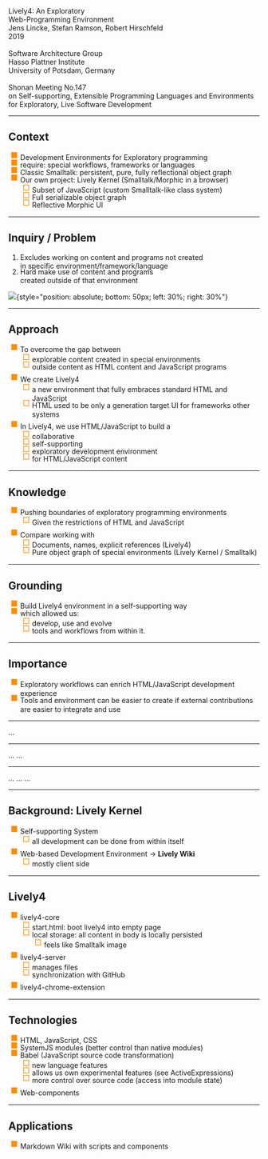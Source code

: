 <!-- markdown-config presentation=true -->

<!---

There are so many stories to tell... so many angles to approach... which one should it be?

--->



<link rel="stylesheet" type="text/css" href="../../doc/presentation/style.css"  />
<link rel="stylesheet" type="text/css" href="../../src/client/lively.css"  />
<link rel="stylesheet" type="text/css" href="../../templates/livelystyle.css"  />

<style>

li:first-child {
    margin-top: 0px;
}

li {
  margin-bottom: -5px;
}

li:last-child {
    margin-bottom: 10px;
}

ul {
  list-style: none;
}

ul  li::before{
  content: "■"; /* □ */ 
  color: rgb(255, 142, 0);
  display: inline-block; 
  width: 1.2em;
  position: relative;
  top: -4px;
  font-size: 12pt;
  margin-left: -1.2em;
}

ul  li li::before{
  content: "□"; 
  color: rgb(255, 142, 0);
  display: inline-block; 
  width: 1.2em;
  position: relative;
  top: -4px;
  font-size: 12pt;
  margin-left: -1.2em;
}



</style>

<div class="title">
  Lively4: An Exploratory <br> Web-Programming Environment
</div>

<div class="authors">
  Jens Lincke, Stefan Ramson, Robert Hirschfeld
</div>

<div class="credentials">
  2019<br>
  <br>
  Software Architecture Group <br>Hasso Plattner Institute<br> University of Potsdam, Germany
  <br>
  <br>
  Shonan Meeting No.147 <br>
  on Self-supporting, Extensible Programming Languages and Environments <br>
  for Exploratory, Live Software Development
</div>

----
##  Context
- Development Environments for Exploratory programming  
- require: special workflows, frameworks or languages
- Classic Smalltalk: persistent, pure, fully reflectional object graph
- Our own project: Lively Kernel (Smalltalk/Morphic in a browser)
  - Subset of JavaScript (custom Smalltalk-like class system)
  - Full serializable object graph
  - Reflective Morphic UI
  
<!-- TODO insert picture of webwerkstatt here.... -->  

---
## Inquiry / Problem  <!-- outside world cannot make use of cool inside tools -->

1. Excludes working on content and programs not created 
   <br> in specific environment/framework/language
2. Hard make use of content and programs 
   <br> created outside of that environment

<!-- TODO show (1) and (2) here -->
![](lively4-inquiry){style="position: absolute;   bottom: 50px; left: 30%; right: 30%"}

<!-- web: effortless collaborative development (wiki vs. git workflow) -->

---
<!-- Approach: What was done that unveiled new knowledge? -->
## Approach <!-- (e.g. Smalltalk-like Lively Kernel objects and workflows) -->

- To overcome the gap between 
  - explorable content created in special environments
  - outside content as HTML content and JavaScript programs  
- We create Lively4
  - a new environment that fully embraces standard HTML and JavaScript
  - HTML used to be only a generation target UI for frameworks other systems
- In Lively4, we use HTML/JavaScript to build a 
  - collaborative
  - self-supporting 
  - exploratory development environment 
  - for HTML/JavaScript content

---
<!-- Knowledge: What new facts were uncovered? If the research was not results oriented, what new capabilities are enabled by the work? -->
## Knowledge

- Pushing boundaries of exploratory programming environments
  - Given the restrictions of HTML and JavaScript
- Compare working with 
  - Documents, names, explicit references (Lively4) 
  - Pure object graph of special environments  (Lively Kernel / Smalltalk)

---
<!-- Grounding: What argument, feasibility proof, artifacts, or results and evaluation support this work? -->
## Grounding

- Build Lively4 environment in a self-supporting way
- which allowed us:  
  - develop, use and evolve 
  - tools and workflows from within it.

---
<!-- Importance: Why does this work matter? -->
## Importance

- Exploratory workflows can enrich HTML/JavaScript development experience
- Tools and environment can be easier to create if external contributions are easier to integrate and use

---
...

---
... ... 

---
... ...  ...

---
## Background: Lively Kernel
- Self-supporting System
  - all development can be done from within itself
- Web-based Development Environment -> **Lively Wiki**
  - mostly client side

----
## Lively4 
- lively4-core
  - start.html: boot lively4 into empty page
  - local storage: all content in body is locally persisted 
    - feels like Smalltalk image
- lively4-server 
  - manages files
  - synchronization with GitHub
- lively4-chrome-extension

---
## Technologies
- HTML, JavaScript, CSS
- SystemJS modules (better control than native modules)
- Babel (JavaScript source code transformation)
  - new language features
  - allows us own experimental features (see ActiveExpressions)
  - more control over source code (access into module state)
- Web-components

---
## Applications
  - Markdown Wiki with scripts and components
  
  